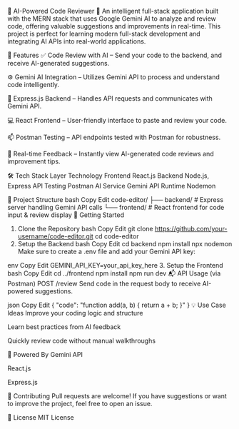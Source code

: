 🧠 AI-Powered Code Reviewer 🚀
An intelligent full-stack application built with the MERN stack that uses Google Gemini AI to analyze and review code, offering valuable suggestions and improvements in real-time. This project is perfect for learning modern full-stack development and integrating AI APIs into real-world applications.

🌟 Features
✅ Code Review with AI – Send your code to the backend, and receive AI-generated suggestions.

⚙️ Gemini AI Integration – Utilizes Gemini API to process and understand code intelligently.

🔄 Express.js Backend – Handles API requests and communicates with Gemini API.

💻 React Frontend – User-friendly interface to paste and review your code.

📫 Postman Testing – API endpoints tested with Postman for robustness.

🚀 Real-time Feedback – Instantly view AI-generated code reviews and improvement tips.

🛠️ Tech Stack
Layer	Technology
Frontend	React.js
Backend	Node.js, Express
API Testing	Postman
AI Service	Gemini API
Runtime	Nodemon

📂 Project Structure
bash
Copy
Edit
code-editor/
├── backend/          # Express server handling Gemini API calls
└── frontend/         # React frontend for code input & review display
🚀 Getting Started
1. Clone the Repository
bash
Copy
Edit
git clone https://github.com/your-username/code-editor.git
cd code-editor
2. Setup the Backend
bash
Copy
Edit
cd backend
npm install
npx nodemon
Make sure to create a .env file and add your Gemini API key:

env
Copy
Edit
GEMINI_API_KEY=your_api_key_here
3. Setup the Frontend
bash
Copy
Edit
cd ../frontend
npm install
npm run dev
📬 API Usage (via Postman)
POST /review
Send code in the request body to receive AI-powered suggestions.

json
Copy
Edit
{
  "code": "function add(a, b) { return a + b; }"
}
💡 Use Case Ideas
Improve your coding logic and structure

Learn best practices from AI feedback

Quickly review code without manual walkthroughs

🧠 Powered By
Gemini API

React.js

Express.js

🤝 Contributing
Pull requests are welcome! If you have suggestions or want to improve the project, feel free to open an issue.

📄 License
MIT License

